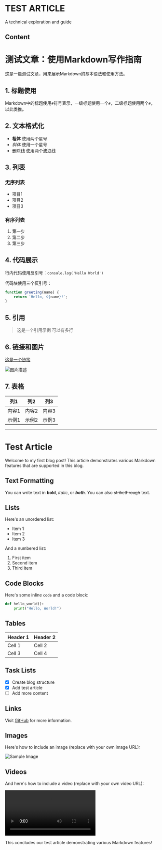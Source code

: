 # TEST ARTICLE

A technical exploration and guide

## Content

# 测试文章：使用Markdown写作指南

这是一篇测试文章，用来展示Markdown的基本语法和使用方法。

## 1. 标题使用

Markdown中的标题使用`#`符号表示，一级标题使用一个`#`，二级标题使用两个`#`，以此类推。

## 2. 文本格式化

- **粗体** 使用两个星号
- *斜体* 使用一个星号
- ~~删除线~~ 使用两个波浪线

## 3. 列表

### 无序列表
- 项目1
- 项目2
- 项目3

### 有序列表
1. 第一步
2. 第二步
3. 第三步

## 4. 代码展示

行内代码使用反引号：`console.log('Hello World')`

代码块使用三个反引号：

```javascript
function greeting(name) {
    return `Hello, ${name}!`;
}
```

## 5. 引用

> 这是一个引用示例
> 可以有多行

## 6. 链接和图片

[这是一个链接](https://example.com)

![图片描述](https://example.com/image.jpg)

## 7. 表格

| 列1 | 列2 | 列3 |
|-----|-----|-----|
| 内容1 | 内容2 | 内容3 |
| 示例1 | 示例2 | 示例3 |

---

# Test Article

Welcome to my first blog post! This article demonstrates various Markdown features that are supported in this blog.

## Text Formatting

You can write text in **bold**, *italic*, or ***both***. You can also ~~strikethrough~~ text.

## Lists

Here's an unordered list:
- Item 1
- Item 2
- Item 3

And a numbered list:
1. First item
2. Second item
3. Third item

## Code Blocks

Here's some inline `code` and a code block:

```python
def hello_world():
    print("Hello, World!")
```

## Tables

| Header 1 | Header 2 |
|----------|----------|
| Cell 1   | Cell 2   |
| Cell 3   | Cell 4   |

## Task Lists

- [x] Create blog structure
- [x] Add test article
- [ ] Add more content

## Links

Visit [GitHub](https://github.com) for more information.

## Images

Here's how to include an image (replace with your own image URL):

![Sample Image](https://via.placeholder.com/600x400)

## Videos

And here's how to include a video (replace with your own video URL):

<video src="https://example.com/sample-video.mp4" controls></video>

This concludes our test article demonstrating various Markdown features!

